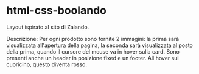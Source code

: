 # html-css-boolando
Layout ispirato al sito di Zalando.

Descrizione:
Per ogni prodotto sono fornite 2 immagini: la prima sarà visualizzata all'apertura della pagina, la seconda sarà visualizzata al posto della prima, quando il cursore del mouse va in hover sulla card.
Sono presenti anche un header in posizione fixed e un footer.
All'hover sul cuoricino, questo diventa rosso.